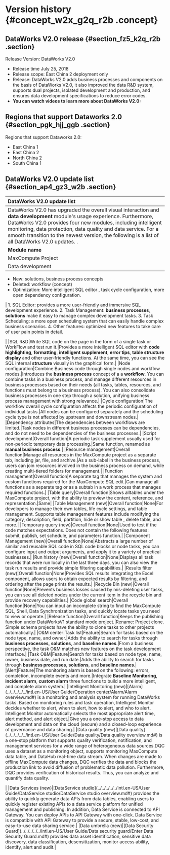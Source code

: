 # Version history {#concept_w2x_g2q_r2b .concept}

## DataWorks V2.0 release {#section_fz5_k2q_r2b .section}

Release Version: DataWorks V2.0

-   Release time July 25, 2018
-   Release scope: East China 2 deployment only
-   Release: DataWorks V2.0 adds business processes and components on the basis of DataWorks V2.0, it also improved the data R&D system, supports dual projects, isolated development and production, and ensures data development specifications to reduce error codes.
-   **You can watch videos to learn more about DataWorks V2.0:**

## Regions that support Dataworks 2.0 {#section_pgk_hjj_ggb .section}

Regions that support Dataworks 2.0:

-   East China 1
-   East China 2
-   North China 2
-   South China 1

## DataWorks V2.0 update list {#section_ap4_gz3_w2b .section}

|DataWorks V2.0 update list|
|:-------------------------|
|DataWorks V2.0 has upgraded the overall visual interaction and **data development** module's usage experience. Furthermore, DataWorks V2.0 provides four new modules, including intelligent monitoring, data protection, data quality and data service. For a smooth transition to the newest version, the following is a list of all DataWorks V2.0 updates. .|
|**Module name**|**Sub-Module**|**Comparison**|**DataWorks V1. 0**|**DataWorks V2.0**|**Improved effects**|
|MaxCompute Project|Project Management Mode|Management methods|A DataWorks project corresponds to a MaxCompute project.|Introducing DataWorks "Standard Mode" concept. Under this mode, a project corresponds to two MaxCompute projects, including development environment and production environment.\( See [Simple mode and standard mode](../../../../../intl.en-US/Product Introduction/Simple mode and standard mode.md#) \)|Isolate risks to protect code stability in production environments.|
|Data development|Task development|Overall function|Performs a single task, workflow code writing, cycle scheduling configuration. After completion, it can be submitted to the operation center for automatic scheduling.| -   Renamed: Data Development
-   New: solutions, business process concepts
-   Deleted: workflow \(concept\)
-   Optimization: More intelligent SQL editor , task cycle configuration, more open dependency configuration.

 | 1.  SQL Editor: provides a more user-friendly and immersive SQL development experience.
2.  Task Management: **business processes**, **solutions** make it easy to manage complex development tasks.
3.  Task Scheduling: a more open scheduling system that can easily handle complex business scenarios.
4.  Other features: optimized new features to take care of user pain points in detail.

 |
|SQL R&D|Write SQL code on the page in the form of a single task or WorkFlow and test run it.|Provides a more intelligent SQL editor with **code highlighting**, **formatting**, **intelligent supplement**, **error tips**, **table structure display** and other user-friendly functions. At the same time, you can see the SQL internal **structure** visually in the graphical form.|
|Node configuration|Combine Business code through single nodes and workflow modes.|Introduces the **business process** concept of a a **workflow**. You can combine tasks in a business process, and manage different resources in business processes based on their needs \(all tasks, tables, resources, and functions must belong to a business process\). You can also consolidate business processes in one step through a solution, unifying business process management with strong relevance.|
|Cycle configuration|The workflow overall cycle configuration affects the periodic configuration of individual tasks.|All nodes can be configured separately and the scheduling cycle type is not affected by upstream and downstream nodes.|
|Dependency attributes|The dependencies between workflows are limited.|Task nodes in different business processes can be dependencies, and do not need to be dependencies of the business processes.|
|Script development|Overall function|A periodic task supplement usually used for non-periodic temporary data processing.|Same function, renamed as **manual business process**.|
|Resource management|Overall function|Manage all resources in the MaxCompute project as a separate tab, including jar, file, and archive.|As a sub-label in the business process, users can join resources involved in the business process on demand, while creating multi-tiered folders for management.|
|Function management|Overall function|A separate tag that manages the system and custom functions required for the MaxCompute SQL edit.|Can manage all functions as a separate tag or as a subtab in a work process that manages required functions.|
|Table query|Overall function|Shows alltables under the MaxCompute project, with the ability to preview the content, reference, and representation.|Same|
|Table Management \(new\)|Overall function|None|For developers to manage their own tables, life cycle settings, and table management. Supports table management features include modifying the category, description, field, partition, hide or show table , delete table, and more.|
|Temporary query \(new\)|Overall function|None|Used to test if the code matches expectations. Does not contain the following features: submit, publish, set schedule, and parameters function.|
|Component Management \(new\)|Overall function|None|Abstracts a large number of similar and reusable SQL code in SQL code blocks or node tasks, you can configure input and output arguments, and apply it to a variety of practical businesses.|
|Run history \(new\)|Overall function|None|Displays all task records that were run locally in the last three days, you can also view the task run results and provide simple filtering capabilities.|
|Results filter \(new\)|Overall function|None|Provides SQL results integrating the Excel component, allows users to obtain expected results by filtering, and ordering after the page prints the results.|
|Recycle Bin \(new\)|Overall function|None|Prevents business losses caused by mis-deleting user tasks, you can see all deleted nodes under the current item in the recycle bin and provide recovery capabilities.|
|Code global search|Overall function|None|You can input an incomplete string to find the MaxCompute SQL, Shell, Data Synchronization tasks, and quickly locate tasks you need to view or operate.|
|Release function|Overall function|Keeps the publishing function under DataWorksV1 standard mode project.|Rename: Project clone. Simple schema projects have the ability to clone tasks to other projects automatically.|
|O&M center|Task list|Feature|Search for tasks based on the node type, name, and owner.|Adds the ability to search for tasks through **business processes**, **solutions**, and **baseline names**.|From a business perspective, the task O&M matches new features on the task development interface.|
|Task O&amp;M|Feature|Search for tasks based on node type, name, owner, business date, and run date.|Adds the ability to search for tasks through **business processes**, **solutions**, and **baseline names**.|
|Alert|Feature|The monitoring alarm is based on the following: errors, completion, incomplete events and more.|Integrate **Baseline Monitoring**, **incident alarm**, **custom alarm** three functions to build a more intelligent, and complete alarm system.|
|Intelligent Monitoring \(new\)|[Alarm](../../../../../intl.en-US/User Guide/Operation center/Alarm/Alarm overview.md#) is a monitoring and analysis system for running DataWorks tasks. Based on monitoring rules and task operation, Intelligent Monitor decides whether to alert, when to alert, how to alert, and who to alert. Intelligent Monitor automatically selects the most appropriate alert time, alert method, and alert object.|Give you a one-stop access to data development and data on the cloud \(secure\) and a closed-loop experience of governance and data sharing.|
|Data quality \(new\)|[Data quality](../../../../../intl.en-US/User Guide/Data quality/Data quality overview.md#) is a one-stop platform that supports quality verification, notification, and management services for a wide range of heterogeneous data sources.DQC uses a dataset as a monitoring object, supports monitoring MaxCompute data table, and DataHub real-time data stream. When changes are made to offline MaxCompute data changes, DQC verifies the data and blocks the production link to avoid diffusion of problematic data pollution. Furthermore, DQC provides verification of historical results. Thus, you can analyze and quantify data quality.

|
|Data Services \(new\)|[DataService studio](../../../../../intl.en-US/User Guide/DataService studio/DataService studio overview.md#) provides the ability to quickly generate data APIs from data tables, enabling users to quickly register existing APIs to a data service platform for unified management and publishing. In addition, Data Service is connected to API Gateway. You can deploy APIs to API Gateway with one-click. Data Service is compatible with API Gateway to provide a secure, stable, low-cost, and easy-to-use data sharing service.|
|Data umbrella \(new\)|[Data Security Guard](../../../../../intl.en-US/User Guide/Data security guard/Enter Data Security Guard.md#) provides data asset identification, sensitive data discovery, data classification, desensitization, monitor access ability, identify, alert and audit.|

